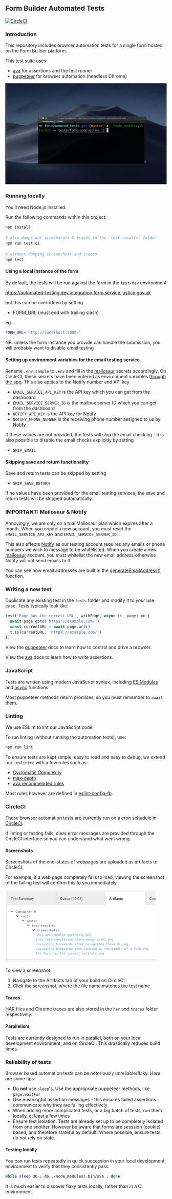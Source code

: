 ## Form Builder Automated Tests

[![CircleCI](https://circleci.com/gh/ministryofjustice/fb-automated-tests/tree/master.svg?style=svg)](https://circleci.com/gh/ministryofjustice/fb-automated-tests/tree/master)

### Introduction

This repository includes browser automation tests for a single form hosted on the Form Builder platform.

This test suite uses:

- [ava](https://github.com/avajs/ava) for assertions and the test runner
- [puppeteer](https://github.com/GoogleChrome/puppeteer) for browser automation (headless Chrome)

![demo of automated tests](docs/fb-automated-tests-preview-demo.gif)

### Running locally

You'll need Node.js installed.

Run the following commands within this project:

```sh
npm install

# also dumps out screenshots & traces in the `test-results` folder
npm run test:ci

# without dumping screenshots and traces
npm test
```

#### Using a local instance of the form

By default, the tests will be run against the form in the `test-dev` environment

https://automated-testing.dev.integration.form.service.justice.gov.uk

but this can be overridden by setting

* FORM_URL (must end with trailing slash)

eg.

```sh
FORM_URL='http://localhost:3000/'
```

NB. unless the form instance you provide can handle the submission, you will probably want to disable email testing

#### Setting up environment variables for the email testing service

Rename `.env.sample` to `.env` and fill in the [mailosaur](https://mailosaur.com/) secrets accordingly. On CircleCI, these secrets have been entered as environment variables [through the app](https://circleci.com/gh/ministryofjustice/fb-automated-tests/edit#env-vars). This also appies to the Notify number and API key

* `EMAIL_SERVICE_API_KEY` is the API key which you can get from the dashboard
* `EMAIL_SERVICE_SERVER_ID` is the mailbox server ID which you can get from the dashboard
* `NOTIFY_API_KEY` is the API key for [Notify](https://www.notifications.service.gov.uk)
* `NOTIFY_PHONE_NUMBER` is the receiving phone number assigned to us by [Notify](https://www.notifications.service.gov.uk)

If these values are not provided, the tests will skip the email checking - it is also possible to disable the email checks explicitly by setting

* `SKIP_EMAIL`

#### Skipping save and return functionality

Save and return tests can be skipped by setting

* `SKIP_SAVE_RETURN`

If no values have been provided for the email testing setvices, the save and return tests will be skipped automatically.

### IMPORTANT: Mailosaur & Notify

Annoyingly, we are only on a trial Mailosaur plan which expires after a month. When you create a new account,
you must reset the `EMAIL_SERVICE_API_KEY` and `EMAIL_SERVICE_SERVER_ID`.

This also effects [Notify](https://www.notifications.service.gov.uk) as our testing account requires any
emails or phone numbers we wish to message to be whitelisted. When you create a new [mailosaur](https://mailosaur.com/)
account, you must whitelist the new email address otherwise Notify will not send emails to it.

You can see how email addresses are built in the [generateEmailAddress()](https://github.com/ministryofjustice/fb-automated-tests/blob/master/utils/email-service.js#L16) function.


### Writing a new test

Duplicate any existing test in the `tests` folder and modify it to your use case. Tests typically look like:

```js
test('Page has the correct URL', withPage, async (t, page) => {
  await page.goto('https://example.com/')
  const currentURL = await page.url()
  t.is(currentURL, 'https://example.com/')
})
```

View the [puppeteer](https://github.com/GoogleChrome/puppeteer) docs to learn how to control and drive a browser.

View the [ava](https://github.com/avajs/ava) docs to learn how to write assertions.

### JavaScript

Tests are written using modern JavaScript syntax, including [ES Modules](https://developer.mozilla.org/en-US/docs/Web/JavaScript/Reference/Statements/import) and [async](https://developer.mozilla.org/en-US/docs/Web/JavaScript/Reference/Statements/async_function) functions.

Most puppeteer methods return promises, so you must remember to `await` them.

### Linting

We use ESLint to lint our JavaScript code.

To run linting (without running the automation tests), use:

```sh
npm run lint
```

To ensure tests are kept simple, easy to read and easy to debug, we extend our `.eslintrc` with a few rules such as:

* [Cyclomatic Complexity](https://eslint.org/docs/rules/complexity)
* [max-depth](https://eslint.org/docs/rules/max-depth)
* [ava recommended rules](https://github.com/avajs/eslint-plugin-ava)

Most rules however are defined in [eslint-config-fb](https://github.com/ministryofjustice/eslint-config-fb).

### CircleCI

These browser automation tests are currently run on a cron schedule in [CircleCI](https://circleci.com/gh/ministryofjustice/fb-automated-tests).

If linting or testing fails, clear error messages are provided through the CircleCI interface so you can understand what went wrong.

#### Screenshots

Screenshots of the end-states of webpages are uploaded as artifacts to CircleCI.

For example, if a web page completely fails to load, viewing the screenshot of the failing test will confirm this to you immediately.

![artifact](docs/circle-ci-artifacts.png)

To view a screenshot:

1. Navigate to the Artifacts tab of your build on CircleCI
2. Click the screenshot, where the file name matches the test name

#### Traces

[HAR](https://en.wikipedia.org/wiki/.har) files and Chrome traces are also stored in the `har` and `traces` folder respectively.

#### Parallelism

Tests are currently designed to run in parallel, both on your local development environment, and on CircleCI. This drastically reduces build times.

### Reliability of tests

Browser based automation tests can be notoriously unreliable/flaky. Here are some tips:

* Do __not__ use `sleep`'s. Use the appropriate puppeteer methods, like `page.waitFor`
* Use meaningful assertion messages - this ensures failed assertions communicate why they are failing effectively
* When adding more complicated tests, or a big batch of tests, run them locally, at least a few times
* Ensure test isolation. Tests are already set up to be completely isolated from one another. However be aware that forms are sesssion (cookie) based, and therefore stateful by default. Where possible, ensure tests do not rely on state.

#### Testing locally

You can run tests repeatedly in quick succession in your local development environment to verify that they consistently pass:

```sh
while sleep 30 ; do ./node_modules/.bin/ava ; done
```

It is much easier to discover flaky tests locally, rather than in a CI environment.
